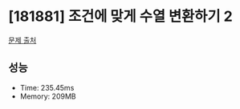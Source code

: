 # [181881] 조건에 맞게 수열 변환하기 2

[문제 출처](https://school.programmers.co.kr/learn/courses/30/lessons/181881)

## 성능

- Time: 235.45ms
- Memory: 209MB